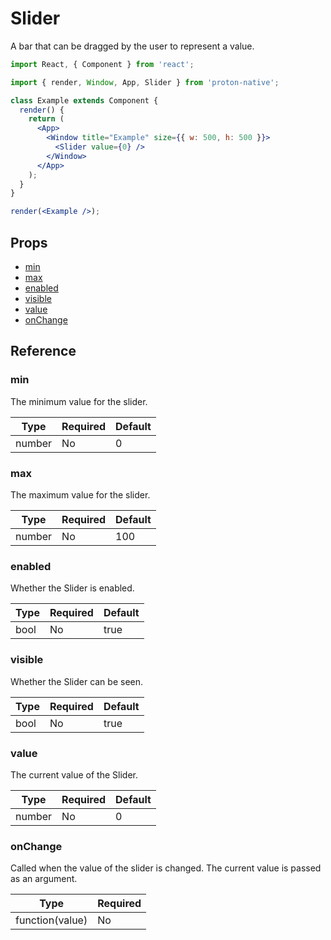 # Slider

A bar that can be dragged by the user to represent a value.

```jsx
import React, { Component } from 'react';

import { render, Window, App, Slider } from 'proton-native';

class Example extends Component {
  render() {
    return (
      <App>
        <Window title="Example" size={{ w: 500, h: 500 }}>
          <Slider value={0} />
        </Window>
      </App>
    );
  }
}

render(<Example />);
```

## Props

- [min](#min)
- [max](#max)
- [enabled](#enabled)
- [visible](#visible)
- [value](#value)
- [onChange](#onChange)

## Reference

### min

The minimum value for the slider.

| **Type** | **Required** | **Default** |
| -------- | ------------ | ----------- |
| number   | No           | 0           |

### max

The maximum value for the slider.

| **Type** | **Required** | **Default** |
| -------- | ------------ | ----------- |
| number   | No           | 100         |

### enabled

Whether the Slider is enabled.

| **Type** | **Required** | **Default** |
| -------- | ------------ | ----------- |
| bool     | No           | true        |

### visible

Whether the Slider can be seen.

| **Type** | **Required** | **Default** |
| -------- | ------------ | ----------- |
| bool     | No           | true        |

### value

The current value of the Slider.

| **Type** | **Required** | **Default** |
| -------- | ------------ | ----------- |
| number   | No           | 0           |

### onChange

Called when the value of the slider is changed. The current value is passed as an argument.

| **Type**        | **Required** |
| --------------- | ------------ |
| function(value) | No           |
